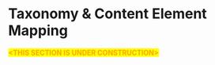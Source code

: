 # Taxonomy & Content Element Mapping

<mark style="color:orange;">**\<THIS SECTION IS UNDER CONSTRUCTION>**</mark>

